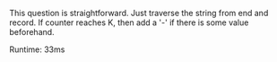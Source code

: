 This question is straightforward. Just traverse the string from end and record. If counter reaches K, then add a '-' if there is some value beforehand.

Runtime: 33ms
